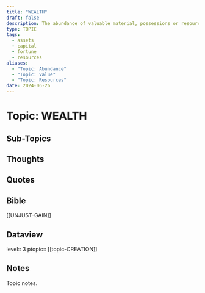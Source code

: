 ```yaml
---
title: "WEALTH"
draft: false
description: The abundance of valuable material, possessions or resources.
type: TOPIC
tags:
  - assets
  - capital
  - fortune
  - resources
aliases:
  - "Topic: Abundance"
  - "Topic: Value"
  - "Topic: Resources"
date: 2024-06-26
---
```

# Topic: WEALTH
## Sub-Topics

## Thoughts

## Quotes

## Bible
[[UNJUST-GAIN]]

## Dataview
level:: 3
ptopic:: [[topic-CREATION]]

## Notes
Topic notes.

